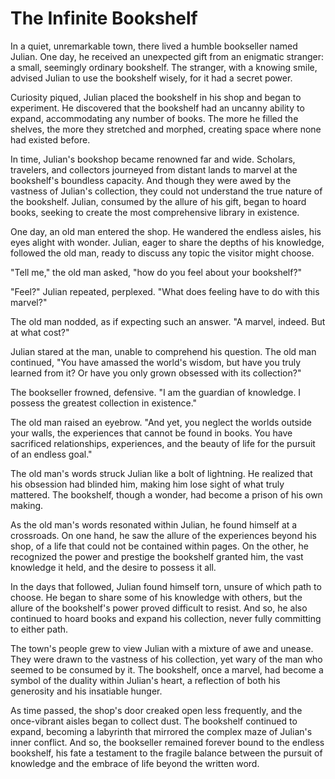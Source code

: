 # The Infinite Bookshelf

In a quiet, unremarkable town, there lived a humble bookseller named Julian. One day, he received an unexpected gift from an enigmatic stranger: a small, seemingly ordinary bookshelf. The stranger, with a knowing smile, advised Julian to use the bookshelf wisely, for it had a secret power.

Curiosity piqued, Julian placed the bookshelf in his shop and began to experiment. He discovered that the bookshelf had an uncanny ability to expand, accommodating any number of books. The more he filled the shelves, the more they stretched and morphed, creating space where none had existed before.

In time, Julian's bookshop became renowned far and wide. Scholars, travelers, and collectors journeyed from distant lands to marvel at the bookshelf's boundless capacity. And though they were awed by the vastness of Julian's collection, they could not understand the true nature of the bookshelf. Julian, consumed by the allure of his gift, began to hoard books, seeking to create the most comprehensive library in existence.

One day, an old man entered the shop. He wandered the endless aisles, his eyes alight with wonder. Julian, eager to share the depths of his knowledge, followed the old man, ready to discuss any topic the visitor might choose.

"Tell me," the old man asked, "how do you feel about your bookshelf?"

"Feel?" Julian repeated, perplexed. "What does feeling have to do with this marvel?"

The old man nodded, as if expecting such an answer. "A marvel, indeed. But at what cost?"

Julian stared at the man, unable to comprehend his question. The old man continued, "You have amassed the world's wisdom, but have you truly learned from it? Or have you only grown obsessed with its collection?"

The bookseller frowned, defensive. "I am the guardian of knowledge. I possess the greatest collection in existence."

The old man raised an eyebrow. "And yet, you neglect the worlds outside your walls, the experiences that cannot be found in books. You have sacrificed relationships, experiences, and the beauty of life for the pursuit of an endless goal."

The old man's words struck Julian like a bolt of lightning. He realized that his obsession had blinded him, making him lose sight of what truly mattered. The bookshelf, though a wonder, had become a prison of his own making.

As the old man's words resonated within Julian, he found himself at a crossroads. On one hand, he saw the allure of the experiences beyond his shop, of a life that could not be contained within pages. On the other, he recognized the power and prestige the bookshelf granted him, the vast knowledge it held, and the desire to possess it all.

In the days that followed, Julian found himself torn, unsure of which path to choose. He began to share some of his knowledge with others, but the allure of the bookshelf's power proved difficult to resist. And so, he also continued to hoard books and expand his collection, never fully committing to either path.

The town's people grew to view Julian with a mixture of awe and unease. They were drawn to the vastness of his collection, yet wary of the man who seemed to be consumed by it. The bookshelf, once a marvel, had become a symbol of the duality within Julian's heart, a reflection of both his generosity and his insatiable hunger.

As time passed, the shop's door creaked open less frequently, and the once-vibrant aisles began to collect dust. The bookshelf continued to expand, becoming a labyrinth that mirrored the complex maze of Julian's inner conflict. And so, the bookseller remained forever bound to the endless bookshelf, his fate a testament to the fragile balance between the pursuit of knowledge and the embrace of life beyond the written word.
